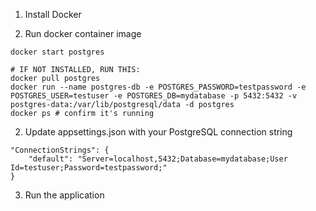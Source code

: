 1. Install Docker


2. Run docker container image
```
docker start postgres
```

```
# IF NOT INSTALLED, RUN THIS:
docker pull postgres
docker run --name postgres-db -e POSTGRES_PASSWORD=testpassword -e POSTGRES_USER=testuser -e POSTGRES_DB=mydatabase -p 5432:5432 -v postgres-data:/var/lib/postgresql/data -d postgres
docker ps # confirm it's running
```


2. Update appsettings.json with your PostgreSQL connection string

```
"ConnectionStrings": {
	"default": "Server=localhost,5432;Database=mydatabase;User Id=testuser;Password=testpassword;"
}
```

3. Run the application